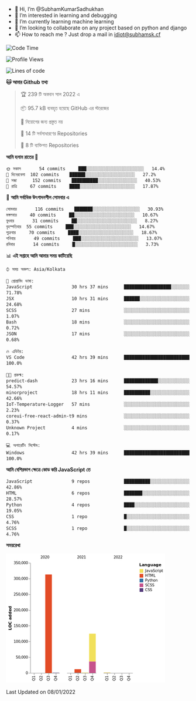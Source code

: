 - 👋 Hi, I’m @SubhamKumarSadhukhan
- 👀 I’m interested in learning and debugging
- 🌱 I’m currently learning machine learning
- 💞️ I’m looking to collaborate on any project based on python and django
- 📫 How to reach me ?
      Just drop a mail in idiot@subhamsk.cf

<!---
SubhamKumarSadhukhan/SubhamKumarSadhukhan is a ✨ special ✨ repository because its `README.md` (this file) appears on your GitHub profile.
You can click the Preview link to take a look at your changes.
--->


<!--START_SECTION:waka-->
![Code Time](http://img.shields.io/badge/Code%20Time-43%20hrs%207%20mins-blue)

![Profile Views](http://img.shields.io/badge/%E0%A6%AA%E0%A7%8D%E0%A6%B0%E0%A7%8B%E0%A6%AB%E0%A6%BE%E0%A6%87%E0%A6%B2%20%E0%A6%A6%E0%A6%B0%E0%A7%8D%E0%A6%B6%E0%A6%A8-73-blue)

![Lines of code](https://img.shields.io/badge/%E0%A6%B9%E0%A7%8D%E0%A6%AF%E0%A6%BE%E0%A6%B2%E0%A7%8B%20%E0%A6%93%E0%A6%AF%E0%A6%BC%E0%A6%BE%E0%A6%B0%E0%A7%8D%E0%A6%B2%E0%A7%8D%E0%A6%A1%20%E0%A6%A5%E0%A7%87%E0%A6%95%E0%A7%87%20%E0%A6%86%E0%A6%AE%E0%A6%BF%20%E0%A6%B2%E0%A6%BF%E0%A6%96%E0%A7%87%E0%A6%9B%E0%A6%BF-453%20Thousand%20%E0%A6%95%E0%A7%8B%E0%A6%A1%E0%A7%87%E0%A6%B0%20%E0%A6%B2%E0%A6%BE%E0%A6%87%E0%A6%A8-blue)

**🐱 আমার Github তথ্য** 

> 🏆 239 টি অবদান সাল 2022 এ
 > 
> 📦 95.7 kB ব্যবহৃত হয়েছে GitHub এর স্টরেজের 
 > 
> 🚫 নিয়োগের জন্য প্রস্তুত নয়
 > 
> 📜 14 টি সর্বসাধারণের Repositories 
 > 
> 🔑 8 টি ব্যক্তিগত Repositories  
 > 
**আমি হলাম রাতের 🦉** 

```text
🌞 সকাল       54 commits     ███░░░░░░░░░░░░░░░░░░░░░░   14.4% 
🌆 দিনেরবেলা  102 commits    ██████░░░░░░░░░░░░░░░░░░░   27.2% 
🌃 সন্ধা      152 commits    ██████████░░░░░░░░░░░░░░░   40.53% 
🌙 রাত্রি     67 commits     ████░░░░░░░░░░░░░░░░░░░░░   17.87%

```
📅 **আমি সর্বাধিক উৎপাদনশীল সোমবার এ** 

```text
সোমবার       116 commits    ███████░░░░░░░░░░░░░░░░░░   30.93% 
মঙ্গলবার     40 commits     ██░░░░░░░░░░░░░░░░░░░░░░░   10.67% 
বুধবার       31 commits     ██░░░░░░░░░░░░░░░░░░░░░░░   8.27% 
বৃহস্পতিবার  55 commits     ███░░░░░░░░░░░░░░░░░░░░░░   14.67% 
শুক্রবার     70 commits     ████░░░░░░░░░░░░░░░░░░░░░   18.67% 
শনিবার       49 commits     ███░░░░░░░░░░░░░░░░░░░░░░   13.07% 
রবিবার       14 commits     █░░░░░░░░░░░░░░░░░░░░░░░░   3.73%

```


📊 **এই সপ্তাহে আমি আমার সময় কাটিয়েছি** 

```text
⌚︎ সময় অঞ্চল: Asia/Kolkata

💬 প্রোগ্রামিং ভাষা: 
JavaScript               30 hrs 37 mins      ██████████████████░░░░░░░   71.78% 
JSX                      10 hrs 31 mins      ██████░░░░░░░░░░░░░░░░░░░   24.68% 
SCSS                     27 mins             ░░░░░░░░░░░░░░░░░░░░░░░░░   1.07% 
Bash                     18 mins             ░░░░░░░░░░░░░░░░░░░░░░░░░   0.72% 
JSON                     17 mins             ░░░░░░░░░░░░░░░░░░░░░░░░░   0.68%

🔥 এডিটর: 
VS Code                  42 hrs 39 mins      █████████████████████████   100.0%

🐱‍💻 প্রকল্ম: 
predict-dash             23 hrs 16 mins      █████████████░░░░░░░░░░░░   54.57% 
minorproject             18 hrs 11 mins      ██████████░░░░░░░░░░░░░░░   42.66% 
IoT-Temperature-Logger   57 mins             ░░░░░░░░░░░░░░░░░░░░░░░░░   2.23% 
coreui-free-react-admin-t9 mins              ░░░░░░░░░░░░░░░░░░░░░░░░░   0.37% 
Unknown Project          4 mins              ░░░░░░░░░░░░░░░░░░░░░░░░░   0.17%

💻 অপারেটিং সিস্টেম: 
Windows                  42 hrs 39 mins      █████████████████████████   100.0%

```

**আমি বেশিরভাগ ক্ষেত্রে কোড করি JavaScript তে** 

```text
JavaScript               9 repos             ██████████░░░░░░░░░░░░░░░   42.86% 
HTML                     6 repos             ███████░░░░░░░░░░░░░░░░░░   28.57% 
Python                   4 repos             ████░░░░░░░░░░░░░░░░░░░░░   19.05% 
CSS                      1 repo              █░░░░░░░░░░░░░░░░░░░░░░░░   4.76% 
SCSS                     1 repo              █░░░░░░░░░░░░░░░░░░░░░░░░   4.76%

```


**সময়রেখা**

![Chart not found](https://raw.githubusercontent.com/SubhamKumarSadhukhan/SubhamKumarSadhukhan/main/charts/bar_graph.png) 


 Last Updated on 08/01/2022
<!--END_SECTION:waka-->
